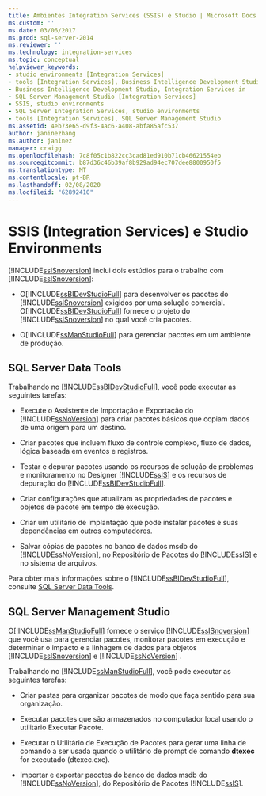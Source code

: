 ```yaml
---
title: Ambientes Integration Services (SSIS) e Studio | Microsoft Docs
ms.custom: ''
ms.date: 03/06/2017
ms.prod: sql-server-2014
ms.reviewer: ''
ms.technology: integration-services
ms.topic: conceptual
helpviewer_keywords:
- studio environments [Integration Services]
- tools [Integration Services], Business Intelligence Development Studio
- Business Intelligence Development Studio, Integration Services in
- SQL Server Management Studio [Integration Services]
- SSIS, studio environments
- SQL Server Integration Services, studio environments
- tools [Integration Services], SQL Server Management Studio
ms.assetid: 4eb73e65-d9f3-4ac6-a408-abfa85afc537
author: janinezhang
ms.author: janinez
manager: craigg
ms.openlocfilehash: 7c8f05c1b822cc3cad81ed910b71cb46621554eb
ms.sourcegitcommit: b87d36c46b39af8b929ad94ec707dee8800950f5
ms.translationtype: MT
ms.contentlocale: pt-BR
ms.lasthandoff: 02/08/2020
ms.locfileid: "62892410"
---
```

# <a name="integration-services-ssis-and-studio-environments"></a>SSIS (Integration Services) e Studio Environments
  
  [!INCLUDE[ssISnoversion](../includes/ssisnoversion-md.md)] inclui dois estúdios para o trabalho com [!INCLUDE[ssISnoversion](../includes/ssisnoversion-md.md)]:  
  
-   O[!INCLUDE[ssBIDevStudioFull](../includes/ssbidevstudiofull-md.md)] para desenvolver os pacotes do [!INCLUDE[ssISnoversion](../includes/ssisnoversion-md.md)] exigidos por uma solução comercial. O[!INCLUDE[ssBIDevStudioFull](../includes/ssbidevstudiofull-md.md)] fornece o projeto do [!INCLUDE[ssISnoversion](../includes/ssisnoversion-md.md)] no qual você cria pacotes.  
  
-   O[!INCLUDE[ssManStudioFull](../includes/ssmanstudiofull-md.md)] para gerenciar pacotes em um ambiente de produção.  
  
## <a name="sql-server-data-tools"></a>SQL Server Data Tools  
 Trabalhando no [!INCLUDE[ssBIDevStudioFull](../includes/ssbidevstudiofull-md.md)], você pode executar as seguintes tarefas:  
  
-   Execute o Assistente de Importação e Exportação do [!INCLUDE[ssNoVersion](../includes/ssnoversion-md.md)] para criar pacotes básicos que copiam dados de uma origem para um destino.  
  
-   Criar pacotes que incluem fluxo de controle complexo, fluxo de dados, lógica baseada em eventos e registros.  
  
-   Testar e depurar pacotes usando os recursos de solução de problemas e monitoramento no Designer [!INCLUDE[ssIS](../includes/ssis-md.md)] e os recursos de depuração do [!INCLUDE[ssBIDevStudioFull](../includes/ssbidevstudiofull-md.md)].  
  
-   Criar configurações que atualizam as propriedades de pacotes e objetos de pacote em tempo de execução.  
  
-   Criar um utilitário de implantação que pode instalar pacotes e suas dependências em outros computadores.  
  
-   Salvar cópias de pacotes no banco de dados msdb do [!INCLUDE[ssNoVersion](../includes/ssnoversion-md.md)], no Repositório de Pacotes do [!INCLUDE[ssIS](../includes/ssis-md.md)] e no sistema de arquivos.  
  
 Para obter mais informações sobre o [!INCLUDE[ssBIDevStudioFull](../includes/ssbidevstudiofull-md.md)], consulte [SQL Server Data Tools](https://msdn.microsoft.com/library/hh272686.aspx).  
  
## <a name="sql-server-management-studio"></a>SQL Server Management Studio  
 O[!INCLUDE[ssManStudioFull](../includes/ssmanstudiofull-md.md)] fornece o serviço [!INCLUDE[ssISnoversion](../includes/ssisnoversion-md.md)] que você usa para gerenciar pacotes, monitorar pacotes em execução e determinar o impacto e a linhagem de dados para objetos [!INCLUDE[ssISnoversion](../includes/ssisnoversion-md.md)] e [!INCLUDE[ssNoVersion](../includes/ssnoversion-md.md)] .  
  
 Trabalhando no [!INCLUDE[ssManStudioFull](../includes/ssmanstudiofull-md.md)], você pode executar as seguintes tarefas:  
  
-   Criar pastas para organizar pacotes de modo que faça sentido para sua organização.  
  
-   Executar pacotes que são armazenados no computador local usando o utilitário Executar Pacote.  
  
-   Executar o Utilitário de Execução de Pacotes para gerar uma linha de comando a ser usada quando o utilitário de prompt de comando **dtexec** for executado (dtexec.exe).  
  
-   Importar e exportar pacotes do banco de dados msdb do [!INCLUDE[ssNoVersion](../includes/ssnoversion-md.md)], do Repositório de Pacotes [!INCLUDE[ssIS](../includes/ssis-md.md)].  
  
